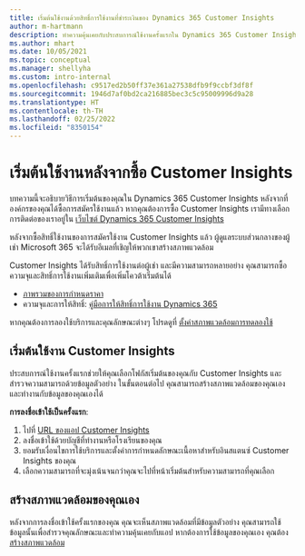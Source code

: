 ```yaml
---
title: เริ่มต้นใช้งานด้วยสิทธิ์การใช้งานที่ชำระเงินของ Dynamics 365 Customer Insights
author: m-hartmann
description: ทำความคุ้นเคยกับประสบการณ์ใช้งานครั้งแรกใน Dynamics 365 Customer Insights และสำรวจความสามารถต่างๆ
ms.author: mhart
ms.date: 10/05/2021
ms.topic: conceptual
ms.manager: shellyha
ms.custom: intro-internal
ms.openlocfilehash: c9517ed2b50ff37e361a27538dfb9f9ccbf3df8f
ms.sourcegitcommit: 1946d7af0bd2ca216885bec3c5c95009996d9a28
ms.translationtype: HT
ms.contentlocale: th-TH
ms.lasthandoff: 02/25/2022
ms.locfileid: "8350154"
---
```

# <a name="get-started-after-purchasing-customer-insights"></a>เริ่มต้นใช้งานหลังจากซื้อ Customer Insights

บทความนี้จะอธิบายวิธีการเริ่มต้นของคุณใน Dynamics 365 Customer Insights หลังจากที่องค์กรของคุณได้ซื้อการสมัครใช้งานแล้ว หากคุณต้องการซื้อ Customer Insights เรามีทางเลือกการติดต่อของเราอยู่ใน [เว็บไซต์ Dynamics 365 Customer Insights](https://dynamics.microsoft.com/ai/customer-insights/) 

หลังจากซื้อสิทธิ์ใช้งานของการสมัครใช้งาน Customer Insights แล้ว ผู้ดูแลระบบส่วนกลางของผู้เช่า Microsoft 365 จะได้รับอีเมลที่เชิญให้พวกเขาสร้างสภาพแวดล้อม 

Customer Insights ได้รับสิทธิ์การใช้งานต่อผู้เช่า และมีความสามารถหลายอย่าง คุณสามารถซื้อความจุและสิทธิ์การใช้งานเพิ่มเติมเพื่อเพิ่มโควต้าเริ่มต้นได้ 
- [ภาพรวมของการกำหนดราคา](https://dynamics.microsoft.com/ai/customer-insights/pricing/)
- ความจุและการให้สิทธิ์: [คู่มือการให้สิทธิ์การใช้งาน Dynamics 365](https://go.microsoft.com/fwlink/?LinkId=866544)

หากคุณต้องการลองใช้บริการและคุณลักษณะต่างๆ โปรดดูที่ [ตั้งค่าสภาพแวดล้อมการทดลองใช้](trial-signup.md)

## <a name="start-with-customer-insights"></a>เริ่มต้นใช้งาน Customer Insights

ประสบการณ์ใช้งานครั้งแรกช่วยให้คุณเลือกโฟกัสเริ่มต้นของคุณกับ Customer Insights และสำรวจความสามารถด้วยข้อมูลตัวอย่าง ในขั้นตอนต่อไป คุณสามารถสร้างสภาพแวดล้อมของคุณเองและทำงานกับข้อมูลของคุณเองได้

**การลงชื่อเข้าใช้เป็นครั้งแรก**:

1. ไปที่ [URL ของแอป Customer Insights](https://home.ci.ai.dynamics.com)
1. ลงชื่อเข้าใช้ด้วยบัญชีที่ทำงานหรือโรงเรียนของคุณ 
1. ยอมรับเงื่อนไขการใช้บริการและตั้งค่าการกำหนดลักษณะเนื้อหาสำหรับอินสแตนซ์ Customer Insights ของคุณ
1. เลือกความสามารถที่จะมุ่งเน้นจนกว่าคุณจะไปที่หน้าเริ่มต้นสำหรับความสามารถที่คุณเลือก

## <a name="create-your-own-environment"></a>สร้างสภาพแวดล้อมของคุณเอง

หลังจากการลงชื่อเข้าใช้ครั้งแรกของคุณ คุณจะเห็นสภาพแวดล้อมที่มีข้อมูลตัวอย่าง คุณสามารถใช้ข้อมูลนั้นเพื่อสำรวจคุณลักษณะและทำความคุ้นเคยกับแอป หากต้องการใช้ข้อมูลของคุณเอง คุณต้อง [สร้างสภาพแวดล้อม](audience-insights/get-started-paid.md)



